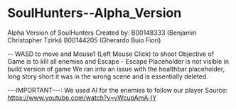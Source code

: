 # SoulHunters--Alpha_Version
 Alpha Version of SoulHunters Created by:
B00148333 (Benjamin Christopher Tzirki)
B00144205 (Gherardo Buio Fiori)

--
WASD to move and Mouse1 (Left Mouse Click) to shoot
Objective of Game is to kill all enemies and Escape -
Escape Placeholder is not visible in build version of game
We ran into an issue with the healthbar placeholder, long story short it was in the wrong scene and is essentially deleted.

---IMPORTANT---: We used AI for the enemies to follow our player
Source: https://www.youtube.com/watch?v=yWcupAmA-lY




